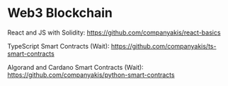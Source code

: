 # Web3 Blockchain

React and JS with Solidity:
https://github.com/companyakis/react-basics

TypeScript Smart Contracts (Wait):
https://github.com/companyakis/ts-smart-contracts

Algorand and Cardano Smart Contracts (Wait):
https://github.com/companyakis/python-smart-contracts











